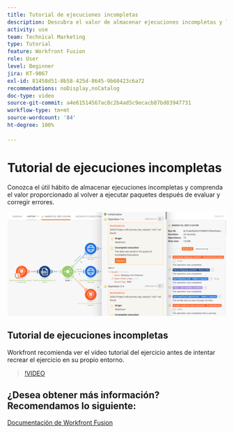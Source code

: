 ```yaml
---
title: Tutorial de ejecuciones incompletas
description: Descubra el valor de almacenar ejecuciones incompletas y luego volver a ejecutar paquetes después de evaluar y corregir errores en  [!DNL Adobe Workfront Fusion].
activity: use
team: Technical Marketing
type: Tutorial
feature: Workfront Fusion
role: User
level: Beginner
jira: KT-9067
exl-id: 81458d51-8b58-425d-8645-9b60423c6a72
recommendations: noDisplay,noCatalog
doc-type: video
source-git-commit: a4e61514567ac8c2b4ad5c9ecacb87bd83947731
workflow-type: tm+mt
source-wordcount: '84'
ht-degree: 100%

---
```


# Tutorial de ejecuciones incompletas

Conozca el útil hábito de almacenar ejecuciones incompletas y comprenda el valor proporcionado al volver a ejecutar paquetes después de evaluar y corregir errores.

![Una imagen de un escenario con gestión de errores](assets/troubleshooting-and-error-handling-8.png)

## Tutorial de ejecuciones incompletas

Workfront recomienda ver el vídeo tutorial del ejercicio antes de intentar recrear el ejercicio en su propio entorno.

>[!VIDEO](https://video.tv.adobe.com/v/335308/?quality=12&learn=on)

## ¿Desea obtener más información? Recomendamos lo siguiente:

[Documentación de Workfront Fusion](https://experienceleague.adobe.com/docs/workfront/using/adobe-workfront-fusion/workfront-fusion-2.html?lang=es)
